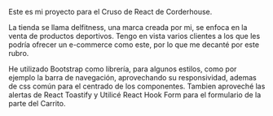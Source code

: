 Este es mi proyecto para el Cruso de React de Corderhouse.

La tienda se llama delfitness, una marca creada por mi, se enfoca en la venta de productos deportivos. Tengo en vista varios clientes a los que les podría ofrecer un e-commerce como este, por lo que me decanté por este rubro.

He utilizado Bootstrap como librería, para algunos estilos, como por ejemplo la barra de navegación, aprovechando su responsividad, ademas de css común para el centrado de los componentes. Tambien aproveché las alertas de React Toastify y Utilicé React Hook Form para el formulario de la parte del Carrito.
